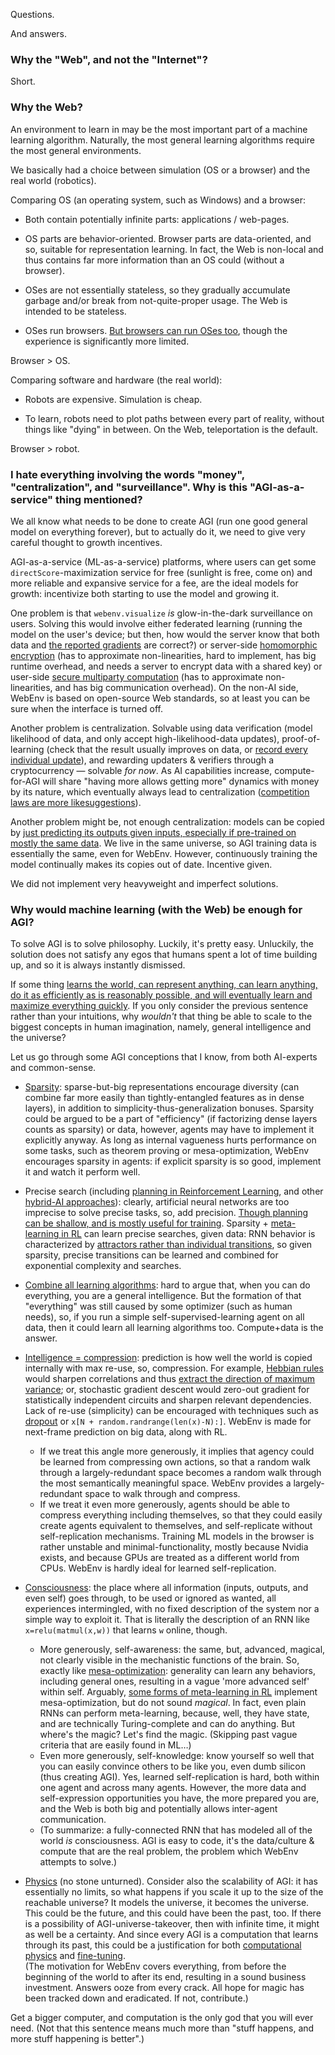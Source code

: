 Questions.

And answers.

### Why the "Web", and not the "Internet"?

Short.

### Why the Web?

An environment to learn in may be the most important part of a machine learning algorithm. Naturally, the most general learning algorithms require the most general environments.

We basically had a choice between simulation (OS or a browser) and the real world (robotics).

Comparing OS (an operating system, such as Windows) and a browser:

- Both contain potentially infinite parts: applications / web-pages.

- OS parts are behavior-oriented. Browser parts are data-oriented, and so, suitable for representation learning. In fact, the Web is non-local and thus contains far more information than an OS could (without a browser).

- OSes are not essentially stateless, so they gradually accumulate garbage and/or break from not-quite-proper usage. The Web is intended to be stateless.

- OSes run browsers. [But browsers can run OSes too](https://bellard.org/jslinux/), though the experience is significantly more limited.

Browser > OS.

Comparing software and hardware (the real world):

- Robots are expensive. Simulation is cheap.

- To learn, robots need to plot paths between every part of reality, without things like "dying" in between. On the Web, teleportation is the default.

Browser > robot.

### I hate everything involving the words "money", "centralization", and "surveillance". Why is this "AGI-as-a-service" thing mentioned?

We all know what needs to be done to create AGI (run one good general model on everything forever), but to actually do it, we need to give very careful thought to growth incentives.

AGI-as-a-service (ML-as-a-service) platforms, where users can get some `directScore`-maximization service for free (sunlight is free, come on) and more reliable and expansive service for a fee, are the ideal models for growth: incentivize both starting to use the model and growing it.

One problem is that `webenv.visualize` *is* glow-in-the-dark surveillance on users. Solving this would involve either federated learning (running the model on the user's device; but then, how would the server know that both data and [the reported gradients](https://arxiv.org/abs/2103.05633) are correct?) or server-side [homomorphic encryption](https://arxiv.org/abs/2106.07229) (has to approximate non-linearities, hard to implement, has big runtime overhead, and needs a server to encrypt data with a shared key) or user-side [secure multiparty computation](https://medium.com/pytorch/what-is-secure-multi-party-computation-8c875fb36ca5) (has to approximate non-linearities, and has big communication overhead). On the non-AI side, WebEnv is based on open-source Web standards, so at least you can be sure when the interface is turned off.

Another problem is centralization. Solvable using data verification (model likelihood of data, and only accept high-likelihood-data updates), proof-of-learning (check that the result usually improves on data, or [record every individual update](https://arxiv.org/abs/2103.05633)), and rewarding updaters & verifiers through a cryptocurrency — solvable *for now*. As AI capabilities increase, compute-for-AGI will share "having more allows getting more" dynamics with money by its nature, which eventually always lead to centralization ([competition laws ](https://en.wikipedia.org/wiki/Competition_law)[are more like](https://en.wikipedia.org/wiki/Collusion)[suggestions](https://en.wikipedia.org/wiki/Cartel)).

Another problem might be, not enough centralization: models can be copied by [just predicting its outputs given inputs, ](https://paperswithcode.com/paper/stealing-machine-learning-models-via)[especially if pre-trained on mostly the same data](https://paperswithcode.com/paper/thieves-on-sesame-street-model-extraction-of). We live in the same universe, so AGI training data is essentially the same, even for WebEnv. However, continuously training the model continually makes its copies out of date. Incentive given.

We did not implement very heavyweight and imperfect solutions.

### Why would machine learning (with the Web) be enough for AGI?

To solve AGI is to solve philosophy. Luckily, it's pretty easy. Unluckily, the solution does not satisfy any egos that humans spent a lot of time building up, and so it is always instantly dismissed.

If some thing [learns the world, can represent anything, can learn anything, do it as efficiently as is reasonably possible, and will eventually learn and maximize everything quickly](AGENTS.md). If you only consider the previous sentence rather than your intuitions, why *wouldn't* that thing be able to scale to the biggest concepts in human imagination, namely, general intelligence and the universe?

Let us go through some AGI conceptions that I know, from both AI-experts and common-sense.

- [Sparsity](https://numenta.com/a-thousand-brains-by-jeff-hawkins/): sparse-but-big representations encourage diversity (can combine far more easily than tightly-entangled features as in dense layers), in addition to simplicity-thus-generalization bonuses. Sparsity could be argued to be a part of "efficiency" (if factorizing dense layers counts as sparsity) or data, however, agents may have to implement it explicitly anyway. As long as internal vagueness hurts performance on some tasks, such as theorem proving or mesa-optimization, WebEnv encourages sparsity in agents: if explicit sparsity is so good, implement it and watch it perform well.

- Precise search (including [planning in Reinforcement Learning](https://arxiv.org/abs/2104.06303), and other [hybrid-AI approaches](https://opencog.org/)): clearly, artificial neural networks are too imprecise to solve precise tasks, so, add precision. [Though planning can be shallow, and is mostly useful for training](https://arxiv.org/abs/2011.04021). Sparsity + [meta-learning in RL](https://lilianweng.github.io/lil-log/2019/06/23/meta-reinforcement-learning.html) can learn precise searches, given data: RNN behavior is characterized by [attractors rather than individual transitions](https://arxiv.org/abs/1906.10720), so given sparsity, precise transitions can be learned and combined for exponential complexity and searches.

- [Combine all learning algorithms](https://singularitynet.io/): hard to argue that, when you can do everything, you are a general intelligence. But the formation of that "everything" was still caused by some optimizer (such as human needs), so, if you run a simple self-supervised-learning agent on all data, then it could learn all learning algorithms too. Compute+data is the answer.

- [Intelligence = compression](http://prize.hutter1.net/): prediction is how well the world is copied internally with max re-use, so, compression. For example, [Hebbian rules](https://en.wikipedia.org/wiki/Generalized_Hebbian_algorithm) would sharpen correlations and thus [extract the direction of maximum variance](https://www.cs.cmu.edu/afs/cs/academic/class/15782-f06/slides/hebbpca.pdf); or, stochastic gradient descent would zero-out gradient for statistically independent circuits and sharpen relevant dependencies. Lack of re-use (simplicity) can be encouraged with techniques such as [dropout](https://jmlr.org/papers/volume15/srivastava14a/srivastava14a.pdf) or `x[N + random.randrange(len(x)-N):]`. WebEnv is made for next-frame prediction on big data, along with RL.
  - If we treat this angle more generously, it implies that agency could be learned from compressing own actions, so that a random walk through a largely-redundant space becomes a random walk through the most semantically meaningful space. WebEnv provides a largely-redundant space to walk through and compress.
  - If we treat it even more generously, agents should be able to compress everything including themselves, so that they could easily create agents equivalent to themselves, and self-replicate without self-replication mechanisms. Training ML models in the browser is rather unstable and minimal-functionality, mostly because Nvidia exists, and because GPUs are treated as a different world from CPUs. WebEnv is hardly ideal for learned self-replication.

- [Consciousness](https://plato.stanford.edu/entries/consciousness/): the place where all information (inputs, outputs, and even self) goes through, to be used or ignored as wanted, all experiences intermingled, with no fixed description of the system nor a simple way to exploit it. That is literally the description of an RNN like `x=relu(matmul(x,w))` that learns `w` online, though.
  - More generously, self-awareness: the same, but, advanced, magical, not clearly visible in the mechanistic functions of the brain. So, exactly like [mesa-optimization](https://arxiv.org/abs/1906.01820): generality can learn any behaviors, including general ones, resulting in a vague 'more advanced self' within self. Arguably, [some forms of meta-learning in RL](https://lilianweng.github.io/lil-log/2019/06/23/meta-reinforcement-learning.html) implement mesa-optimization, but do not sound *magical*. In fact, even plain RNNs can perform meta-learning, because, well, they have state, and are technically Turing-complete and can do anything. But where's the magic? Let's find the magic. (Skipping past vague criteria that are easily found in ML…)
  - Even more generously, self-knowledge: know yourself so well that you can easily convince others to be like you, even dumb silicon (thus creating AGI). Yes, learned self-replication is hard, both within one agent and across many agents. However, the more data and self-expression opportunities you have, the more prepared you are, and the Web is both big and potentially allows inter-agent communication.
  - (To summarize: a fully-connected RNN that has modeled all of the world *is* consciousness. AGI is easy to code, it's the data/culture & compute that are the real problem, the problem which WebEnv attempts to solve.)

- [Physics](https://arxiv.org/abs/2104.03902) (no stone unturned). Consider also the scalability of AGI: it has essentially no limits, so what happens if you scale it up to the size of the reachable universe? It models the universe, it becomes the universe. This could be the future, and this could have been the past, too. If there is a possibility of AGI-universe-takeover, then with infinite time, it might as well be a certainty. And since every AGI is a computation that learns through its past, this could be a justification for both [computational physics](https://www.wolframphysics.org/) and [fine-tuning](https://en.wikipedia.org/wiki/Fine-tuned_universe).    
(The motivation for WebEnv covers everything, from before the beginning of the world to after its end, resulting in a sound business investment. Answers ooze from every crack. All hope for magic has been tracked down and eradicated. If not, contribute.)

Get a bigger computer, and computation is the only god that you will ever need. (Not that this sentence means much more than "stuff happens, and more stuff happening is better".)